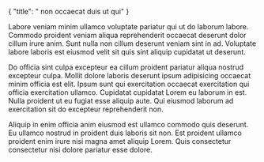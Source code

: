 {
"title": " non occaecat duis ut qui"
}

Labore veniam minim ullamco voluptate pariatur qui ut do laborum labore. Commodo proident veniam aliqua reprehenderit occaecat deserunt dolor cillum irure anim. Sunt nulla non cillum deserunt veniam sint in ad. Voluptate labore laboris est eiusmod velit sit quis sint aliquip cupidatat ut deserunt.

Do officia sint culpa excepteur ea cillum proident pariatur aliqua nostrud excepteur culpa. Mollit dolore laboris deserunt ipsum adipisicing occaecat minim officia est elit. Ipsum sunt qui exercitation occaecat exercitation qui officia exercitation ullamco. Cupidatat cupidatat Lorem eu laborum in est. Nulla proident ut eu fugiat esse aliquip aute. Qui eiusmod laborum ad exercitation sit do excepteur reprehenderit non.

Aliquip in enim officia anim eiusmod est ullamco commodo quis deserunt. Eu ullamco nostrud in proident duis laboris sit non. Est proident ullamco proident enim irure nisi magna amet aliquip Lorem. Quis consectetur consectetur nisi dolore pariatur esse dolore.